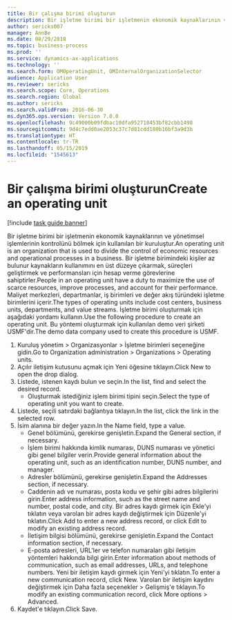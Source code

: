 ```yaml
---
title: Bir çalışma birimi oluşturun
description: Bir işletme birimi bir işletmenin ekonomik kaynaklarının ve yönetimsel işlemlerinin kontrolünü bölmek için kullanılan bir kuruluştur.
author: sericks007
manager: AnnBe
ms.date: 08/29/2018
ms.topic: business-process
ms.prod: ''
ms.service: dynamics-ax-applications
ms.technology: ''
ms.search.form: OMOperatingUnit, OMInternalOrganizationSelector
audience: Application User
ms.reviewer: sericks
ms.search.scope: Core, Operations
ms.search.region: Global
ms.author: sericks
ms.search.validFrom: 2016-06-30
ms.dyn365.ops.version: Version 7.0.0
ms.openlocfilehash: 9c49000b09fdbac10dfa952718453bf82cbb1498
ms.sourcegitcommit: 9d4c7edd0ae2053c37c7d81cdd180b16bf3a9d3b
ms.translationtype: HT
ms.contentlocale: tr-TR
ms.lasthandoff: 05/15/2019
ms.locfileid: "1545613"
---
```

# <a name="create-an-operating-unit"></a><span data-ttu-id="52d59-103">Bir çalışma birimi oluşturun</span><span class="sxs-lookup"><span data-stu-id="52d59-103">Create an operating unit</span></span>

[!include [task guide banner](../../includes/task-guide-banner.md)]

<span data-ttu-id="52d59-104">Bir işletme birimi bir işletmenin ekonomik kaynaklarının ve yönetimsel işlemlerinin kontrolünü bölmek için kullanılan bir kuruluştur.</span><span class="sxs-lookup"><span data-stu-id="52d59-104">An operating unit is an organization that is used to divide the control of economic resources and operational processes in a business.</span></span> <span data-ttu-id="52d59-105">Bir işletme birimindeki kişiler az bulunur kaynakların kullanımını en üst düzeye çıkarmak, süreçleri geliştirmek ve performansları için hesap verme görevlerine sahiptirler.</span><span class="sxs-lookup"><span data-stu-id="52d59-105">People in an operating unit have a duty to maximize the use of scarce resources, improve processes, and account for their performance.</span></span> <span data-ttu-id="52d59-106">Maliyet merkezleri, departmanlar, iş birimleri ve değer akış türündeki işletme birimlerini içerir.</span><span class="sxs-lookup"><span data-stu-id="52d59-106">The types of operating units include cost centers, business units, departments, and value streams.</span></span> <span data-ttu-id="52d59-107">İşletme birimi oluşturmak için aşağıdaki yordamı kullanın.</span><span class="sxs-lookup"><span data-stu-id="52d59-107">Use the following procedure to create an operating unit.</span></span> <span data-ttu-id="52d59-108">Bu yöntemi oluşturmak için kullanılan demo veri şirketi USMF'dir.</span><span class="sxs-lookup"><span data-stu-id="52d59-108">The demo data company used to create this procedure is USMF.</span></span>

1. <span data-ttu-id="52d59-109">Kuruluş yönetim > Organizasyonlar > İşletme birimleri seçeneğine gidin.</span><span class="sxs-lookup"><span data-stu-id="52d59-109">Go to Organization administration > Organizations > Operating units.</span></span>
2. <span data-ttu-id="52d59-110">Açılır iletişim kutusunu açmak için Yeni öğesine tıklayın.</span><span class="sxs-lookup"><span data-stu-id="52d59-110">Click New to open the drop dialog.</span></span>
3. <span data-ttu-id="52d59-111">Listede, istenen kaydı bulun ve seçin.</span><span class="sxs-lookup"><span data-stu-id="52d59-111">In the list, find and select the desired record.</span></span>
    * <span data-ttu-id="52d59-112">Oluşturmak istediğiniz işlem birimi tipini seçin.</span><span class="sxs-lookup"><span data-stu-id="52d59-112">Select the type of operating unit you want to create.</span></span>  
4. <span data-ttu-id="52d59-113">Listede, seçili satırdaki bağlantıya tıklayın.</span><span class="sxs-lookup"><span data-stu-id="52d59-113">In the list, click the link in the selected row.</span></span>
5. <span data-ttu-id="52d59-114">İsim alanına bir değer yazın.</span><span class="sxs-lookup"><span data-stu-id="52d59-114">In the Name field, type a value.</span></span>
    * <span data-ttu-id="52d59-115">Genel bölümünü, gerekirse genişletin.</span><span class="sxs-lookup"><span data-stu-id="52d59-115">Expand the General section, if necessary.</span></span>  
    * <span data-ttu-id="52d59-116">İşlem birimi hakkında kimlik numarası, DUNS numarası ve yönetici gibi genel bilgiler verin.</span><span class="sxs-lookup"><span data-stu-id="52d59-116">Provide general information about the operating unit, such as an identification number, DUNS number, and manager.</span></span>    
    * <span data-ttu-id="52d59-117">Adresler bölümünü, gerekirse genişletin.</span><span class="sxs-lookup"><span data-stu-id="52d59-117">Expand the Addresses section, if necessary.</span></span>  
    * <span data-ttu-id="52d59-118">Caddenin adı ve numarası, posta kodu ve şehir gibi adres bilgilerini girin.</span><span class="sxs-lookup"><span data-stu-id="52d59-118">Enter address information, such as the street name and number, postal code, and city.</span></span> <span data-ttu-id="52d59-119">Bir adres kaydı girmek için Ekle'yi tıklatın veya varolan bir adres kaydı değiştirmek için Düzenle'yi tıklatın.</span><span class="sxs-lookup"><span data-stu-id="52d59-119">Click Add to enter a new address record, or click Edit to modify an existing address record.</span></span>   
    * <span data-ttu-id="52d59-120">İletişim bilgisi bölümünü, gerekirse genişletin.</span><span class="sxs-lookup"><span data-stu-id="52d59-120">Expand the Contact information section, if necessary.</span></span>  
    * <span data-ttu-id="52d59-121">E-posta adresleri, URL'ler ve telefon numaraları gibi iletişim yöntemleri hakkında bilgi girin.</span><span class="sxs-lookup"><span data-stu-id="52d59-121">Enter information about methods of communication, such as email addresses, URLs, and telephone numbers.</span></span> <span data-ttu-id="52d59-122">Yeni bir iletişim kaydı girmek için Yeni'yi tıklatın.</span><span class="sxs-lookup"><span data-stu-id="52d59-122">To enter a new communication record, click New.</span></span> <span data-ttu-id="52d59-123">Varolan bir iletişim kaydını değiştirmek için Daha fazla seçenekler > Gelişmiş'e tıklayın.</span><span class="sxs-lookup"><span data-stu-id="52d59-123">To modify an existing communication record, click More options > Advanced.</span></span>   
6. <span data-ttu-id="52d59-124">Kaydet'e tıklayın.</span><span class="sxs-lookup"><span data-stu-id="52d59-124">Click Save.</span></span>

